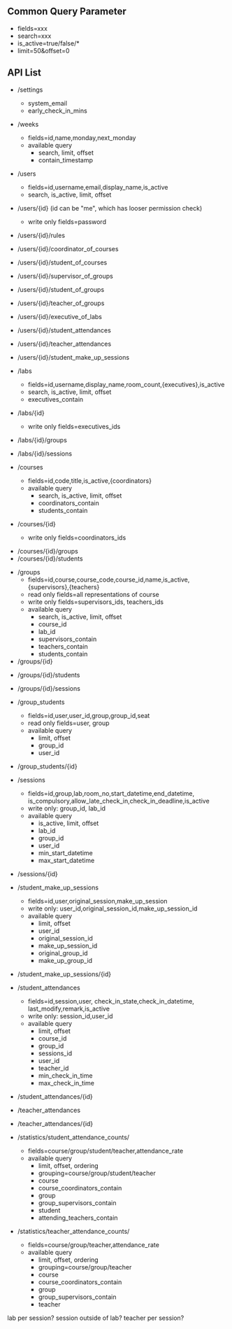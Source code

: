 ## Common Query Parameter
- fields=xxx
- search=xxx
- is_active=true/false/*
- limit=50&offset=0
## API List
- /settings
  - system_email
  - early_check_in_mins

- /weeks
  - fields=id,name,monday,next_monday
  - available query
    - search, limit, offset
    - contain_timestamp

- /users
  - fields=id,username,email,display_name,is_active
  - search, is_active, limit, offset
- /users/{id} (id can be "me", which has looser permission check)
  - write only fields=password
- /users/{id}/rules
- /users/{id}/coordinator_of_courses
- /users/{id}/student_of_courses
<!-- - /users/{id}/teacher_of_courses -->
- /users/{id}/supervisor_of_groups
- /users/{id}/student_of_groups
- /users/{id}/teacher_of_groups
- /users/{id}/executive_of_labs
- /users/{id}/student_attendances
- /users/{id}/teacher_attendances
- /users/{id}/student_make_up_sessions


- /labs
  - fields=id,username,display_name,room_count,{executives},is_active
  - search, is_active, limit, offset
  - executives_contain
- /labs/{id}
  - write only fields=executives_ids
<!-- - /labs/{id}/executives -->
<!-- - /labs/{id}/executives/{id} -->
- /labs/{id}/groups
- /labs/{id}/sessions


- /courses
  - fields=id,code,title,is_active,{coordinators}
  - available query
    - search, is_active, limit, offset
    - coordinators_contain
    - students_contain
- /courses/{id}
  - write only fields=coordinators_ids
<!-- - /courses/{id}/coordinators -->
<!-- - /courses/{id}/coordinators/{id} -->
- /courses/{id}/groups
- /courses/{id}/students
<!-- - /courses/{id}/teachers -->


- /groups
  - fields=id,course,course_code,course_id,name,is_active,{supervisors},{teachers}
  - read only fields=all representations of course
  - write only fields=supervisors_ids, teachers_ids
  - available query
    - search, is_active, limit, offset
    - course_id
    - lab_id
    - supervisors_contain
    - teachers_contain
    - students_contain
- /groups/{id}
<!-- - /groups/{id}/supervisors -->
<!-- - /groups/{id}/supervisors/{id} -->
<!-- - /groups/{id}/teachers -->
<!-- - /groups/{id}/teachers/{id} -->
- /groups/{id}/students
- /groups/{id}/sessions

- /group_students
  - fields=id,user,user_id,group,group_id,seat
  - read only fields=user, group
  - available query
    - limit, offset
    - group_id
    - user_id
- /group_students/{id}


- /sessions
  - fields=id,group,lab,room_no,start_datetime,end_datetime,
           is_compulsory,allow_late_check_in,check_in_deadline,is_active
  - write only: group_id, lab_id
  - available query
    - is_active, limit, offset
    - lab_id
    - group_id
    - user_id
    - min_start_datetime
    - max_start_datetime
- /sessions/{id}

- /student_make_up_sessions
  - fields=id,user,original_session,make_up_session
  - write only: user_id,original_session_id,make_up_session_id
  - available query
    - limit, offset
    - user_id
    - original_session_id
    - make_up_session_id
    - original_group_id
    - make_up_group_id
- /student_make_up_sessions/{id}


- /student_attendances
  - fields=id,session,user,
           check_in_state,check_in_datetime,
           last_modify,remark,is_active
  - write only: session_id,user_id
  - available query
    - limit, offset
    - course_id
    - group_id
    - sessions_id
    - user_id
    - teacher_id
    - min_check_in_time
    - max_check_in_time
- /student_attendances/{id}
- /teacher_attendances
- /teacher_attendances/{id}


- /statistics/student_attendance_counts/
  - fields=course/group/student/teacher,attendance_rate
  - available query
    - limit, offset, ordering
    - grouping=course/group/student/teacher
    - course
    - course_coordinators_contain
    - group
    - group_supervisors_contain
    - student
    - attending_teachers_contain


- /statistics/teacher_attendance_counts/
  - fields=course/group/teacher,attendance_rate
  - available query
    - limit, offset, ordering
    - grouping=course/group/teacher
    - course
    - course_coordinators_contain
    - group
    - group_supervisors_contain
    - teacher

lab per session? session outside of lab?
teacher per session?